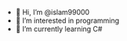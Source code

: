 - 👋 Hi, I’m @islam99000
- 👀 I’m interested in programming
- 🌱 I’m currently learning C#
<!---
islam99000/islam99000 is a ✨ special ✨ repository because its `README.md` (this file) appears on your GitHub profile.
You can click the Preview link to take a look at your changes.
--->
